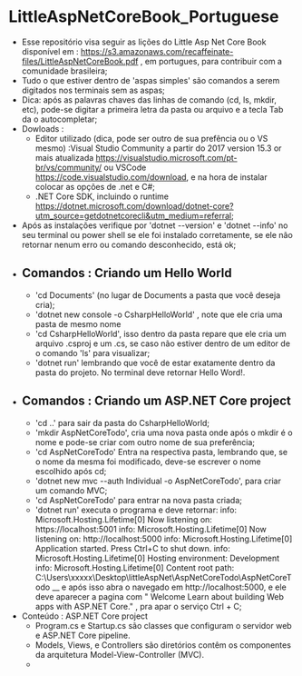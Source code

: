 # LittleAspNetCoreBook_Portuguese 
- Esse repositório visa seguir as lições do Little Asp Net Core Book disponível em : https://s3.amazonaws.com/recaffeinate-files/LittleAspNetCoreBook.pdf , em portugues, para contribuir com a comunidade brasileira; 
- Tudo o que estiver dentro de 'aspas simples' são comandos a serem digitados nos terminais sem as aspas;
- Dica: após as palavras chaves das linhas de comando (cd, ls, mkdir, etc), pode-se digitar a primeira letra da pasta ou arquivo e a tecla Tab da o autocompletar;
- Dowloads :  
  - Editor utilizado (dica, pode ser outro de sua prefência ou o VS mesmo) :Visual Studio Community  a partir do 2017 version 15.3 or mais atualizada https://visualstudio.microsoft.com/pt-br/vs/community/  ou  VSCode https://code.visualstudio.com/download, e na hora de instalar colocar as opções de .net e C#;
  - .NET Core SDK, incluindo o runtime https://dotnet.microsoft.com/download/dotnet-core?utm_source=getdotnetcorecli&utm_medium=referral;
- Após as instalações verifique por 'dotnet --version' e 'dotnet --info' no seu terminal ou power shell se ele foi instalado corretamente, se ele não retornar nenum erro ou comando desconhecido, está ok;
- ## Comandos : Criando um Hello World
  - 'cd Documents' (no lugar de Documents a pasta que você deseja cria);
  - 'dotnet new console -o CsharpHelloWorld' , note que ele cria uma pasta de mesmo nome
  - 'cd CsharpHelloWorld',  isso dentro da pasta repare que ele cria um arquivo .csproj e um .cs, se caso não estiver dentro de um editor de o comando 'ls' para visualizar;
  - 'dotnet run' lembrando que você de estar exatamente dentro da pasta do projeto. No terminal deve retornar Hello Word!.
- ## Comandos : Criando um ASP.NET Core project
  - 'cd ..' para sair da pasta do CsharpHelloWorld;
  - 'mkdir AspNetCoreTodo', cria uma nova pasta onde após o mkdir é o nome e pode-se criar com outro nome de sua preferência;
  - 'cd AspNetCoreTodo' Entra na respectiva pasta, lembrando que, se o nome da mesma foi modificado, deve-se escrever o nome escolhido após cd;
  - 'dotnet new mvc --auth Individual -o AspNetCoreTodo', para criar um comando MVC;
  - 'cd AspNetCoreTodo' para entrar na nova pasta criada;
  - 'dotnet run' executa o programa e deve retornar:
      info: Microsoft.Hosting.Lifetime[0]
      Now listening on: https://localhost:5001
      info: Microsoft.Hosting.Lifetime[0] 
      Now listening on: http://localhost:5000 
      info: Microsoft.Hosting.Lifetime[0] 
      Application started. Press Ctrl+C to shut down.
      info: Microsoft.Hosting.Lifetime[0]
      Hosting environment: Development 
      info: Microsoft.Hosting.Lifetime[0]
      Content root path: C:\Users\xxxxx\Desktop\littleAspNet\AspNetCoreTodo\AspNetCoreTodo __
   e após isso abra o navegado em http://localhost:5000, e ele deve aparecer a pagina com " Welcome Learn about building Web apps with ASP.NET Core." , pra apar o serviço
   Ctrl + C;
 - Conteúdo : ASP.NET Core project
   - Program.cs e Startup.cs são classes que configuram o servidor web e ASP.NET Core pipeline.
   - Models, Views, e Controllers são diretórios contêm os componentes da arquitetura Model-View-Controller (MVC).
   - 
   

 
